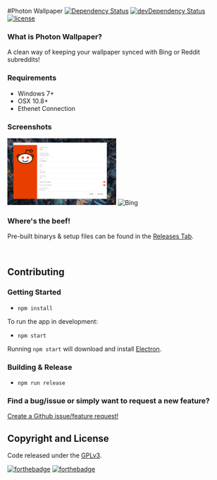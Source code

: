 #Photon Wallpaper
[![Dependency Status](https://david-dm.org/luigiplr/photon-wallpaper.svg)](https://david-dm.org/luigiplr/photon-wallpaper) 
[![devDependency Status](https://david-dm.org/luigiplr/photon-wallpaper/dev-status.svg)](https://david-dm.org/luigiplr/photon-wallpaper#info=devDependencies) 
[![license](https://img.shields.io/badge/license-GPLv3-brightgreen.svg)](LICENSE) 



### What is Photon Wallpaper?

A clean way of keeping your wallpaper synced with Bing or Reddit subreddits!

### Requirements

 - Windows 7+
 - OSX 10.8+
 - Ethenet Connection

### Screenshots

<img src="preview/UI_Reddit.png" alt="Reddit" width="49%"/>
<img src="preview/UI_Ring.png" alt="Bing" width="49%"/>

### Where's the beef!

Pre-built binarys & setup files can be found in the [Releases Tab](https://github.com/luigiplr/photon-wallpaper/releases).

<br>


## Contributing

### Getting Started

- `npm install`

To run the app in development:

- `npm start`

Running `npm start` will download and install [Electron](http://electron.atom.io/).

### Building & Release

- `npm run release`

### Find a bug/issue or simply want to request a new feature?

[Create a Github issue/feature request!](https://github.com/luigiplr/photon-wallpaper/issues/new)

## Copyright and License

Code released under the [GPLv3](LICENSE).

[![forthebadge](http://forthebadge.com/images/badges/fuck-it-ship-it.svg)](http://forthebadge.com)
[![forthebadge](http://forthebadge.com/images/badges/built-with-love.svg)](http://forthebadge.com)
